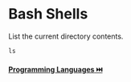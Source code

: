 # Bash Shells

List the current directory contents.

```bash|{type:'command', shell:'bash'}
ls
```

#### [**Programming Languages** ⏭️ ](Programming.md)
